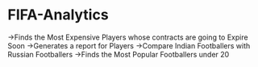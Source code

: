# FIFA-Analytics
->Finds the Most Expensive Players whose contracts are going to Expire Soon
->Generates a report for Players
->Compare Indian Footballers with Russian Footballers
->Finds the Most Popular Footballers under 20
